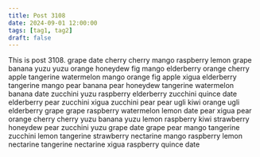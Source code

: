 ```yaml
---
title: Post 3108
date: 2024-09-01 12:00:00
tags: [tag1, tag2]
draft: false
---
```

This is post 3108.
grape
date
cherry
cherry
mango
raspberry
lemon
grape
banana
yuzu
yuzu
orange
honeydew
fig
mango
elderberry
orange
cherry
apple
tangerine
watermelon
mango
orange
fig
apple
xigua
elderberry
tangerine
mango
pear
banana
pear
honeydew
tangerine
watermelon
banana
date
zucchini
yuzu
raspberry
elderberry
zucchini
quince
date
elderberry
pear
zucchini
xigua
zucchini
pear
pear
ugli
kiwi
orange
ugli
elderberry
grape
grape
raspberry
watermelon
lemon
date
pear
xigua
pear
orange
cherry
cherry
yuzu
banana
yuzu
lemon
raspberry
kiwi
strawberry
honeydew
pear
zucchini
yuzu
grape
date
grape
pear
mango
tangerine
zucchini
lemon
tangerine
strawberry
nectarine
mango
raspberry
lemon
nectarine
tangerine
nectarine
xigua
raspberry
quince
date

